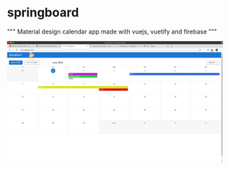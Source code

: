 # springboard

"""
Material design calendar app made with vuejs, vuetify and firebase
"""


![SringBoard Image](/src/assets/springboard-img.png)


